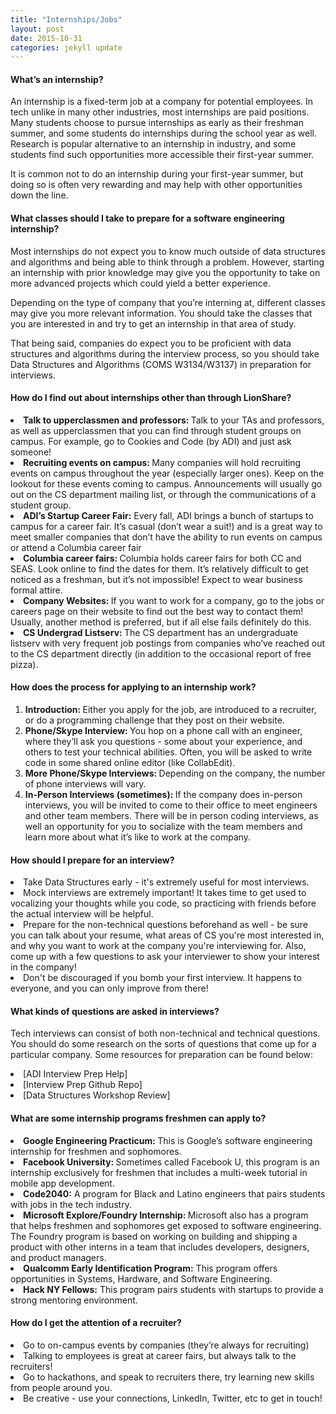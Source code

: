 ```yaml
---
title: "Internships/Jobs"
layout: post
date: 2015-10-31 
categories: jekyll update
---
```



<h4>What’s an internship?</h4>
An internship is a fixed-term job at a company for potential employees. In tech unlike in many other industries, most internships are paid positions. Many students choose to pursue internships as early as their freshman summer, and some students do internships during the school year as well. Research is popular alternative to an internship in industry, and some students find such opportunities more accessible their first-year summer.

It is common not to do an internship during your first-year summer, but doing so is often very rewarding and may help with other opportunities down the line. 

<h4>What classes should I take to prepare for a software engineering internship?</h4>

Most internships do not expect you to know much outside of data structures and algorithms and being able to think through a problem. However, starting an internship with prior knowledge may give you the opportunity to take on more advanced projects which could yield a better experience.

Depending on the type of company that you’re interning at, different classes may give you more relevant information. You should take the classes that you are interested in and try to get an internship in that area of study.

That being said, companies do expect you to be proficient with data structures and algorithms during the interview process, so you should take Data Structures and Algorithms (COMS W3134/W3137) in preparation for interviews.

<h4>How do I find out about internships other than through LionShare?</h4>
<li><b>Talk to upperclassmen and professors: </b>Talk to your TAs and professors, as well as upperclassmen that you can find through student groups on campus. For example, go to Cookies and Code (by ADI) and just ask someone!

<li><b>Recruiting events on campus: </b>Many companies will hold recruiting events on campus throughout the year (especially larger ones). Keep on the lookout for these events coming to campus. Announcements will usually go out on the CS department mailing list, or through the communications of a student group.

<li><b>ADI’s Startup Career Fair:</b> Every fall, ADI brings a bunch of startups to campus for a career fair. It’s casual (don’t wear a suit!) and is a great way to meet smaller companies that don’t have the ability to run events on campus or attend a Columbia career fair

<li><b>Columbia career fairs: </b>Columbia holds career fairs for both CC and SEAS. Look online to find the dates for them. It’s relatively difficult to get noticed as a freshman, but it’s not impossible! Expect to wear business formal attire.

<li><b>Company Websites: </b>If you want to work for a company, go to the jobs or careers page on their website to find out the best way to contact them! Usually, another method is preferred, but if all else fails definitely do this.

<li><b>CS Undergrad Listserv: </b>The CS department has an undergraduate listserv with very frequent job postings from companies who’ve reached out to the CS department directly (in addition to the occasional report of free pizza). 

<h4>How does the process for applying to an internship work?</h4>
<ol>
<li><b>Introduction: </b>Either you apply for the job, are introduced to a recruiter, or do a programming challenge that they post on their website.
<li><b>Phone/Skype Interview: </b>You hop on a phone call with an engineer, where they’ll ask you questions - some about your experience, and others to test your technical abilities. Often, you will be asked to write code in some shared online editor (like CollabEdit).
<li><b>More Phone/Skype Interviews: </b>Depending on the company, the number of phone interviews will vary.
<li><b>In-Person Interviews (sometimes): </b>If the company does in-person interviews, you will be invited to come to their office to meet engineers and other team members. There will be in person coding interviews, as well an opportunity for you to socialize with the team members and learn more about what it’s like to work at the company.
</ol>

<h4>How should I prepare for an interview?</h4>
<li>Take Data Structures early - it's extremely useful for most interviews.</li>
<li>Mock interviews are extremely important! It takes time to get used to vocalizing your thoughts while you code, so practicing with friends before the actual interview will be helpful.</li>
<li>Prepare for the non-technical questions beforehand as well - be sure you can talk about your resume, what areas of CS you're most interested in, and why you want to work at the company you're interviewing for. Also, come up with a few questions to ask your interviewer to show your interest in the company!</li>
<li>Don't be discouraged if you bomb your first interview. It happens to everyone, and you can only improve from there!</li>

<h4>What kinds of questions are asked in interviews?</h4>

Tech interviews can consist of both non-technical and technical questions. You should do some research on the sorts of questions that come up for a particular company. Some resources for preparation can be found below:
<li> [ADI Interview Prep Help]
<li> [Interview Prep Github Repo]
<li> [Data Structures Workshop Review] 

<h4>What are some internship programs freshmen can apply to?</h4>
<li><b>Google Engineering Practicum: </b>This is Google’s software engineering internship for freshmen and sophomores. 
<li><b>Facebook University: </b>Sometimes called Facebook U, this program is an internship exclusively for freshmen that includes a multi-week tutorial in mobile app development.
<li><b>Code2040:</b> A program for Black and Latino engineers that pairs students with jobs in the tech industry.
<li><b>Microsoft Explore/Foundry Internship: </b>Microsoft also has a program that helps freshmen and sophomores get exposed to software engineering. The Foundry program is based on working on building and shipping a product with other interns in a team that includes developers, designers, and product managers.
<li><b>Qualcomm Early Identification Program:</b> This program offers opportunities in Systems, Hardware, and Software Engineering. 
<li><b>Hack NY Fellows:</b> This program pairs students with startups to provide a strong mentoring environment.


<h4>How do I get the attention of a recruiter?</h4>
<li>Go to on-campus events by companies (they’re always for recruiting)
<li>Talking to employees is great at career fairs, but always talk to the recruiters!
<li>Go to hackathons, and speak to recruiters there, try learning new skills from people around you.
<li>Be creative - use your connections, LinkedIn, Twitter, etc to get in touch!

[Interview Prep Github Repo]: https://github.com/derekargueta/Interview-Prep
[ADI Interview Prep Help]: https://github.com/adicu/interview_help
[Data Structures Workshop Review]: http://www.raymondxu.io/datastructures.pdf
